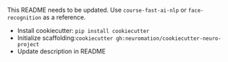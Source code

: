 This README needs to be updated. Use `course-fast-ai-nlp` or `face-recognition` as a reference.

* Install cookiecutter: `pip install cookiecutter`
* Initialize scaffolding:`cookiecutter gh:neuromation/cookiecutter-neuro-project`
* Update description in README